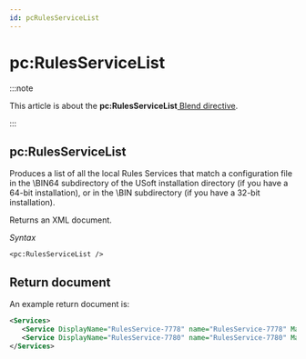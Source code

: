 ```yaml
---
id: pcRulesServiceList
---
```


# pc:RulesServiceList




:::note

This article is about the **pc:RulesServiceList**[ Blend directive](/Repositories/Blend_directives).

:::

## **pc:RulesServiceList**

Produces a list of all the local Rules Services that match a configuration file in the \\BIN64 subdirectory of the USoft installation directory (if you have a 64-bit installation), or in the \\BIN subdirectory (if you have a 32-bit installation).

Returns an XML document.

*Syntax*

```
<pc:RulesServiceList />
```

## Return document

An example return document is:

```xml
<Services>
   <Service DisplayName="RulesService-7778" name="RulesService-7778" MachineName="L3100100247" ServiceType="Win32OwnProcess" status="STOPPED" path="C:\usd91\bin64\RulesService.exe -run_as_service" />
   <Service DisplayName="RulesService-7780" name="RulesService-7780" MachineName="L3100100247" ServiceType="Win32OwnProcess" status="Running, can be stopped" path="C:\usd91\bin64\RulesService.exe -run_as_service" pid="14908" />
</Services>
```

 